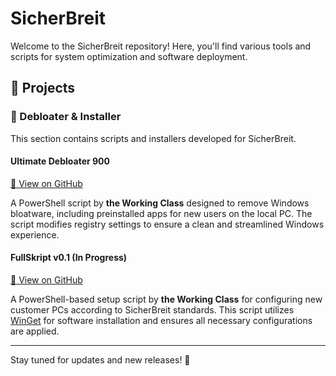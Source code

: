 # SicherBreit

Welcome to the SicherBreit repository! Here, you'll find various tools and scripts for system optimization and software deployment.

## 🚀 Projects

### 📌 Debloater & Installer

This section contains scripts and installers developed for SicherBreit.

#### Ultimate Debloater 900
[🔗 View on GitHub](https://github.com/SicherBreit/Debloater-and-Installer/tree/main/ultimate-debloater)

A PowerShell script by **the Working Class** designed to remove Windows bloatware, including preinstalled apps for new users on the local PC. The script modifies registry settings to ensure a clean and streamlined Windows experience.

#### FullSkript v0.1 (In Progress)
[🔗 View on GitHub](https://github.com/SicherBreit/Debloater-and-Installer/tree/main/full-install-skript)

A PowerShell-based setup script by **the Working Class** for configuring new customer PCs according to SicherBreit standards. This script utilizes [WinGet](https://github.com/microsoft/winget-cli) for software installation and ensures all necessary configurations are applied.

---

Stay tuned for updates and new releases! 🚀

